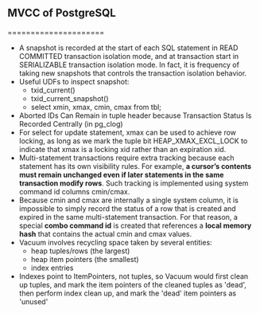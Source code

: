 ## MVCC of PostgreSQL
=====================
* A snapshot is recorded at the start of each SQL statement in READ COMMITTED transaction isolation mode, and at transaction start in SERIALIZABLE transaction isolation mode. In fact, it is frequency of taking new snapshots that controls the transaction isolation behavior.
* Useful UDFs to inspect snapshot:
	* txid_current()
	* txid_current_snapshot()
	* select xmin, xmax, cmin, cmax from tbl;
* Aborted IDs Can Remain in tuple header because Transaction Status Is Recorded Centrally (in pg_clog)
* For select for update statement, xmax can be used to achieve row locking, as long as we mark the tuple bit HEAP_XMAX_EXCL_LOCK to indicate that xmax is a locking xid rather than an expiration xid.
* Multi-statement transactions require extra tracking because each statement has its own visibility rules. For example, **a cursor’s contents must remain unchanged even if later statements in the same transaction modify rows**. Such tracking is implemented using system command id columns cmin/cmax.
* Because cmin and cmax are internally a single system column, it is impossible to simply record the status of a row that is created and expired in the same multi-statement transaction. For that reason, a special **combo command id** is created that references a **local memory hash** that contains the actual cmin and cmax values.
* Vacuum involves recycling space taken by several entities:
	* heap tuples/rows (the largest)	* heap item pointers (the smallest)
	* index entries
* Indexes point to ItemPointers, not tuples, so Vacuum would first clean up tuples, and mark the item pointers of the cleaned tuples as 'dead', then perform index clean up, and mark the 'dead' item pointers as 'unused'